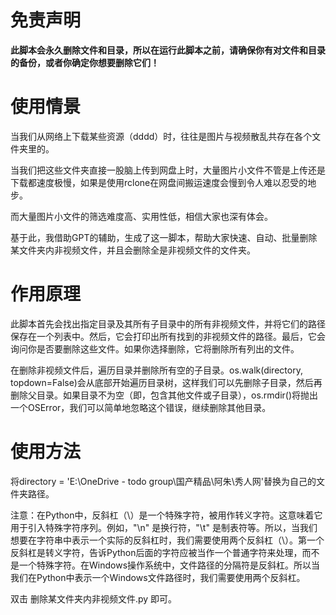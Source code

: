 # 免责声明
**此脚本会永久删除文件和目录，所以在运行此脚本之前，请确保你有对文件和目录的备份，或者你确定你想要删除它们！**

# 使用情景
当我们从网络上下载某些资源（dddd）时，往往是图片与视频散乱共存在各个文件夹里的。

当我们把这些文件夹直接一股脑上传到网盘上时，大量图片小文件不管是上传还是下载都速度极慢，如果是使用rclone在网盘间搬运速度会慢到令人难以忍受的地步。

而大量图片小文件的筛选难度高、实用性低，相信大家也深有体会。

基于此，我借助GPT的辅助，生成了这一脚本，帮助大家快速、自动、批量删除某文件夹内非视频文件，并且会删除全是非视频文件的文件夹。

# 作用原理
此脚本首先会找出指定目录及其所有子目录中的所有非视频文件，并将它们的路径保存在一个列表中。然后，它会打印出所有找到的非视频文件的路径。最后，它会询问你是否要删除这些文件。如果你选择删除，它将删除所有列出的文件。

在删除非视频文件后，遍历目录并删除所有空的子目录。os.walk(directory, topdown=False)会从底部开始遍历目录树，这样我们可以先删除子目录，然后再删除父目录。如果目录不为空（即，包含其他文件或子目录），os.rmdir()将抛出一个OSError，我们可以简单地忽略这个错误，继续删除其他目录。

# 使用方法
将directory = 'E:\\OneDrive - todo group\\国产精品\\阿朱\\秀人网'替换为自己的文件夹路径。

注意：在Python中，反斜杠（\）是一个特殊字符，被用作转义字符。这意味着它用于引入特殊字符序列。例如，"\n" 是换行符，"\t" 是制表符等。所以，当我们想要在字符串中表示一个实际的反斜杠时，我们需要使用两个反斜杠（\）。第一个反斜杠是转义字符，告诉Python后面的字符应被当作一个普通字符来处理，而不是一个特殊字符。在Windows操作系统中，文件路径的分隔符是反斜杠。所以当我们在Python中表示一个Windows文件路径时，我们需要使用两个反斜杠。

双击 删除某文件夹内非视频文件.py 即可。

